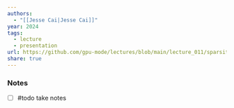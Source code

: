 ```yaml
---
authors:
  - "[[Jesse Cai|Jesse Cai]]"
year: 2024
tags:
  - lecture
  - presentation
url: https://github.com/gpu-mode/lectures/blob/main/lecture_011/sparsity.pptx
share: true
---
```

### Notes
- [ ] #todo take notes

